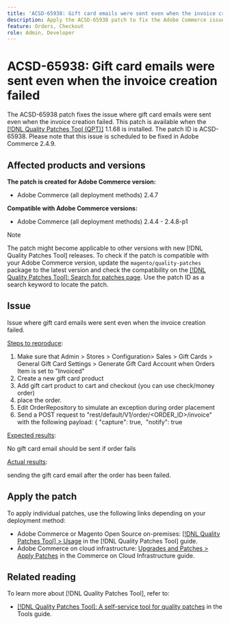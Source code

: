 ```yaml
---
title: 'ACSD-65938: Gift card emails were sent even when the invoice creation failed'
description: Apply the ACSD-65938 patch to fix the Adobe Commerce issue where gift card emails were sent before the invoice was successfully saved and committed; emails are now triggered only after the invoice is properly saved.
feature: Orders, Checkout
role: Admin, Developer
---
```


# ACSD-65938: Gift card emails were sent even when the invoice creation failed

The ACSD-65938 patch fixes the issue where gift card emails were sent even when the invoice creation failed. This patch is available when the [[!DNL Quality Patches Tool (QPT)]](/help/tools/quality-patches-tool/quality-patches-tool-to-self-serve-quality-patches.md) 1.1.68 is installed. The patch ID is ACSD-65938. Please note that this issue is scheduled to be fixed in Adobe Commerce 2.4.9.

## Affected products and versions

**The patch is created for Adobe Commerce version:**

* Adobe Commerce (all deployment methods) 2.4.7

**Compatible with Adobe Commerce versions:**

* Adobe Commerce (all deployment methods) 2.4.4 - 2.4.8-p1

>[!NOTE]
>
>The patch might become applicable to other versions with new [!DNL Quality Patches Tool] releases. To check if the patch is compatible with your Adobe Commerce version, update the `magento/quality-patches` package to the latest version and check the compatibility on the [[!DNL Quality Patches Tool]: Search for patches page](https://experienceleague.adobe.com/tools/commerce-quality-patches/index.html). Use the patch ID as a search keyword to locate the patch.

## Issue

Issue where gift card emails were sent even when the invoice creation failed.

<u>Steps to reproduce</u>:

1. Make sure that Admin > Stores > Configuration> Sales > Gift Cards > General Gift Card Settings > Generate Gift Card Account when Orders Item is set to "Invoiced"
2. Create a new gift card product
3. Add gift cart product to cart and checkout (you can use check/money order)
4. place the order.
5. Edit OrderRepository to simulate an exception during order placement
6. Send a POST request to "rest/default/V1/order/<ORDER_ID>/invoice" with the following payload: {
"capture": true,  "notify": true

<u>Expected results</u>:

No gift card email should be sent if order fails

<u>Actual results</u>:

sending the gift card email after the order has been failed.

## Apply the patch

To apply individual patches, use the following links depending on your deployment method:

* Adobe Commerce or Magento Open Source on-premises: [[!DNL Quality Patches Tool] > Usage](/help/tools/quality-patches-tool/usage.md) in the [!DNL Quality Patches Tool] guide.
* Adobe Commerce on cloud infrastructure: [Upgrades and Patches > Apply Patches](https://experienceleague.adobe.com/docs/commerce-cloud-service/user-guide/develop/upgrade/apply-patches.html) in the Commerce on Cloud Infrastructure guide.

## Related reading

To learn more about [!DNL Quality Patches Tool], refer to:

* [[!DNL Quality Patches Tool]: A self-service tool for quality patches](/help/tools/quality-patches-tool/quality-patches-tool-to-self-serve-quality-patches.md) in the Tools guide.